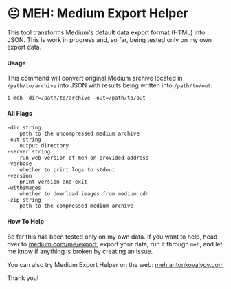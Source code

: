 # 😐 MEH: Medium Export Helper

This tool transforms Medium's default data export format (HTML) into JSON. This is work in progress and, so far, being tested only on my own export data.

#### Usage

This command will convert original Medium archive located in `/path/to/archive` into JSON with results being written into `/path/to/out`:
```
$ meh -dir=/path/to/archive -out=/path/to/out
```


#### All Flags

```
-dir string
    path to the uncompressed medium archive
-out string
    output directory
-server string
    run web version of meh on provided address
-verbose
    whether to print logs to stdout
-version
    print version and exit
-withImages
    whether to download images from medium cdn
-zip string
    path to the compressed medium archive
```

#### How To Help

So far this has been tested only on my own data. If you want to help, head over to [medium.com/me/export](https://medium.com/me/export), export your data, run it through `meh`, and let me know if anything is broken by creating an issue.

You can also try Medium Export Helper on the web: [meh.antonkovalyov.com](https://meh.antonkovalyov.com)

Thank you!
